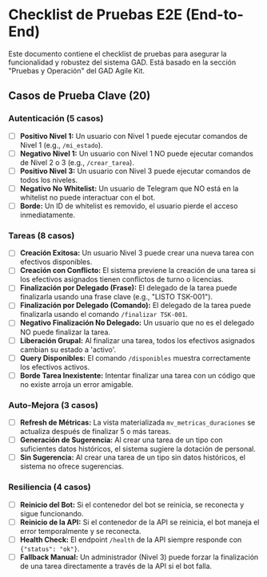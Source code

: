 # Checklist de Pruebas E2E (End-to-End)

Este documento contiene el checklist de pruebas para asegurar la funcionalidad y robustez del sistema GAD. Está basado en la sección "Pruebas y Operación" del GAD Agile Kit.

## Casos de Prueba Clave (20)

### Autenticación (5 casos)

*   [ ] **Positivo Nivel 1:** Un usuario con Nivel 1 puede ejecutar comandos de Nivel 1 (e.g., `/mi_estado`).
*   [ ] **Negativo Nivel 1:** Un usuario con Nivel 1 NO puede ejecutar comandos de Nivel 2 o 3 (e.g., `/crear_tarea`).
*   [ ] **Positivo Nivel 3:** Un usuario con Nivel 3 puede ejecutar comandos de todos los niveles.
*   [ ] **Negativo No Whitelist:** Un usuario de Telegram que NO está en la whitelist no puede interactuar con el bot.
*   [ ] **Borde:** Un ID de whitelist es removido, el usuario pierde el acceso inmediatamente.

### Tareas (8 casos)

*   [ ] **Creación Exitosa:** Un usuario Nivel 3 puede crear una nueva tarea con efectivos disponibles.
*   [ ] **Creación con Conflicto:** El sistema previene la creación de una tarea si los efectivos asignados tienen conflictos de turno o licencias.
*   [ ] **Finalización por Delegado (Frase):** El delegado de la tarea puede finalizarla usando una frase clave (e.g., "LISTO TSK-001").
*   [ ] **Finalización por Delegado (Comando):** El delegado de la tarea puede finalizarla usando el comando `/finalizar TSK-001`.
*   [ ] **Negativo Finalización No Delegado:** Un usuario que no es el delegado NO puede finalizar la tarea.
*   [ ] **Liberación Grupal:** Al finalizar una tarea, todos los efectivos asignados cambian su estado a 'activo'.
*   [ ] **Query Disponibles:** El comando `/disponibles` muestra correctamente los efectivos activos.
*   [ ] **Borde Tarea Inexistente:** Intentar finalizar una tarea con un código que no existe arroja un error amigable.

### Auto-Mejora (3 casos)

*   [ ] **Refresh de Métricas:** La vista materializada `mv_metricas_duraciones` se actualiza después de finalizar 5 o más tareas.
*   [ ] **Generación de Sugerencia:** Al crear una tarea de un tipo con suficientes datos históricos, el sistema sugiere la dotación de personal.
*   [ ] **Sin Sugerencia:** Al crear una tarea de un tipo sin datos históricos, el sistema no ofrece sugerencias.

### Resiliencia (4 casos)

*   [ ] **Reinicio del Bot:** Si el contenedor del bot se reinicia, se reconecta y sigue funcionando.
*   [ ] **Reinicio de la API:** Si el contenedor de la API se reinicia, el bot maneja el error temporalmente y se reconecta.
*   [ ] **Health Check:** El endpoint `/health` de la API siempre responde con `{"status": "ok"}`.
*   [ ] **Fallback Manual:** Un administrador (Nivel 3) puede forzar la finalización de una tarea directamente a través de la API si el bot falla.
